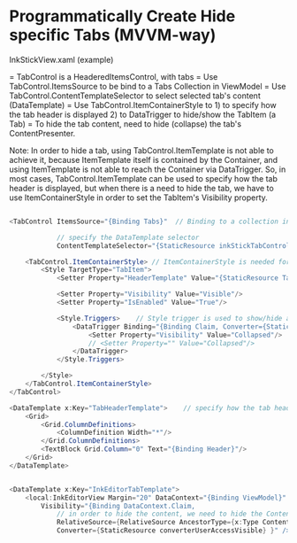 Programmatically Create Hide specific Tabs (MVVM-way)
====

InkStickView.xaml (example)

= TabControl is a HeaderedItemsControl, with tabs
= Use TabControl.ItemsSource to be bind to a Tabs Collection in ViewModel
= Use TabControl.ContentTemplateSelector to select selected tab's content
(DataTemplate)
= Use TabControl.ItemContainerStyle to
    1) to specify how the tab header is displayed
    2) to DataTrigger to hide/show the TabItem (a Tab)
= To hide the tab content, need to hide (collapse) the tab's
ContentPresenter.

Note: In order to hide a tab, using TabControl.ItemTemplate is not able to
achieve it, because ItemTemplate itself is contained by the Container,
and using ItemTemplate is not able to reach the Container via DataTrigger.
So, in most cases, TabControl.ItemTemplate can be used to specify how the
tab header is displayed, but when there is a need to hide the tab, we have
to use ItemContainerStyle in order to set the TabItem's Visibility
property.

```csharp

<TabControl ItemsSource="{Binding Tabs}"  // Binding to a collection in MVVM

            // specify the DataTemplate selector
            ContentTemplateSelector="{StaticResource inkStickTabControlContentTemplateSelector}" >

    <TabControl.ItemContainerStyle> // ItemContainerStyle is needed for hidding a tab
        <Style TargetType="TabItem">
            <Setter Property="HeaderTemplate" Value="{StaticResource TabHeaderTemplate}"/>  // specify how the header looks

            <Setter Property="Visibility" Value="Visible"/>
            <Setter Property="IsEnabled" Value="True"/>

            <Style.Triggers>    // Style trigger is used to show/hide a tab
                <DataTrigger Binding="{Binding Claim, Converter={StaticResource converterUserAccessEnable}}" Value="False">
                    <Setter Property="Visibility" Value="Collapsed"/>   // hide the tab
                    // <Setter Property="" Value="Collapsed"/>          // disable the tab
                </DataTrigger>
            </Style.Triggers>

        </Style>
    </TabControl.ItemContainerStyle>
</TabControl>
```

```csharp
<DataTemplate x:Key="TabHeaderTemplate">    // specify how the tab header is displayed
    <Grid>
        <Grid.ColumnDefinitions>
            <ColumnDefinition Width="*"/>
        </Grid.ColumnDefinitions>
        <TextBlock Grid.Column="0" Text="{Binding Header}"/>
    </Grid>
</DataTemplate>
```

```csharp

<DataTemplate x:Key="InkEditorTabTemplate">
    <local:InkEditorView Margin="20" DataContext="{Binding ViewModel}"
        Visibility="{Binding DataContext.Claim, 
            // in order to hide the content, we need to hide the ContentPresenter!!!!!
            RelativeSource={RelativeSource AncestorType={x:Type ContentPresenter}},  
            Converter={StaticResource converterUserAccessVisible} }" />
```

